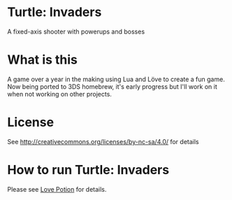 # Turtle: Invaders
A fixed-axis shooter with powerups and bosses

# What is this
A game over a year in the making using Lua and Löve to create a fun game. Now being ported to 3DS homebrew, it's early progress but I'll work on it when not working on other projects.

# License
See http://creativecommons.org/licenses/by-nc-sa/4.0/ for details

# How to run Turtle: Invaders
Please see [Love Potion](https://github.com/VideahGams/LovePotion/) for details.


